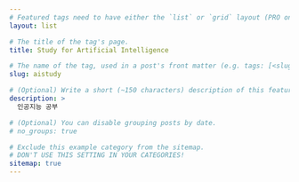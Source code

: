 ```yaml
---
# Featured tags need to have either the `list` or `grid` layout (PRO only).
layout: list

# The title of the tag's page.
title: Study for Artificial Intelligence

# The name of the tag, used in a post's front matter (e.g. tags: [<slug>]).
slug: aistudy

# (Optional) Write a short (~150 characters) description of this featured tag.
description: >
  인공지능 공부

# (Optional) You can disable grouping posts by date.
# no_groups: true

# Exclude this example category from the sitemap.
# DON'T USE THIS SETTING IN YOUR CATEGORIES!
sitemap: true
---
```

